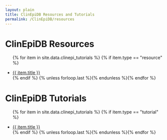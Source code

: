 ```yaml
---
layout: plain
title: ClinEpiDB Resources and Tutorials
permalink: /ClinEpiDB/resources
---
```


<div id="clinepi-resources">
  <h1>ClinEpiDB Resources</h1>
  <ul>

{% for item in site.data.clinepi_tutorials %}
 {% if item.type == "resource" %}
 <li id="{{ item.uid }}">
   <a href="https://eupathdb.org/tutorials/{{ item.fileName }}" title="{{ item.date  }} - {{ item.description  }}"><i class="fa fa-file-pdf-o"></i>{{ item.title }}</a>
 </li>
 {% endif %}
{% unless forloop.last %}{% endunless %}{% endfor %}

</ul>
</div>


<div id="clinepi-tutorials">
  <h1>ClinEpiDB Tutorials</h1>
  <ul>

{% for item in site.data.clinepi_tutorials %}
 {% if item.type == "tutorial" %}
 <li id="{{ item.uid }}">
   <a href="https://eupathdb.org/tutorials/{{ item.fileName }}" title="{{ item.date  }} - {{ item.description  }}"><i class="fa fa-file-pdf-o"></i>{{ item.title }}</a>
 </li>
 {% endif %}
{% unless forloop.last %}{% endunless %}{% endfor %}

</ul>
</div>

